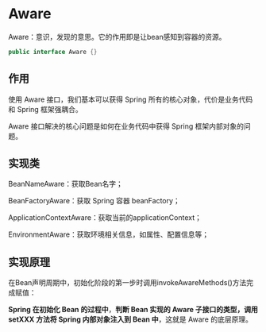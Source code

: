 # Aware

Aware：意识，发现的意思。它的作用即是让bean感知到容器的资源。

```java
public interface Aware {}
```



## 作用

使用 Aware 接口，我们基本可以获得 Spring 所有的核心对象，代价是业务代码和 Spring 框架强耦合。

Aware 接口解决的核心问题是如何在业务代码中获得 Spring 框架内部对象的问题。



## 实现类

BeanNameAware：获取Bean名字；

BeanFactoryAware：获取 Spring 容器 beanFactory；

ApplicationContextAware：获取当前的applicationContext；

EnvironmentAware：获取环境相关信息，如属性、配置信息等；



## 实现原理

在Bean声明周期中，初始化阶段的第一步时调用invokeAwareMethods()方法完成赋值：

**Spring 在初始化 Bean 的过程中**，**判断 Bean 实现的 Aware 子接口的类型，调用 setXXX 方法将 Spring 内部对象注入到 Bean 中**，这就是 Aware 的底层原理。

